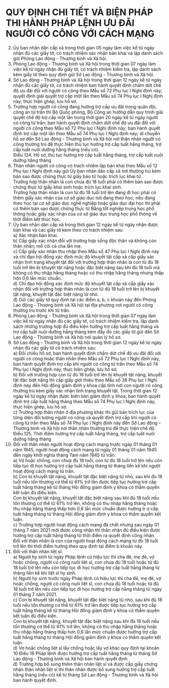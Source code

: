 # QUY ĐỊNH CHI TIẾT VÀ BIỆN PHÁP THI HÀNH PHÁP LỆNH ƯU ĐÃI NGƯỜI CÓ CÔNG VỚI CÁCH MẠNG

2. Ủy ban nhân dân cấp xã trong thời gian 05 ngày làm việc kể từ ngày nhận đủ các giấy tờ, có trách nhiệm xác nhận bản khai và lập danh sách gửi Phòng Lao động - Thương binh và Xã hội.  
3. Phòng Lao động - Thương binh và Xã hội trong thời gian 07 ngày làm việc kể từ ngày nhận đủ giấy tờ, có trách nhiệm kiểm tra, lập danh sách kèm giấy tờ theo quy định gửi Sở Lao động - Thương binh và Xã hội.  
4. Sở Lao động - Thương binh và Xã hội trong thời gian 12 ngày kể từ ngày nhận đủ các giấy tờ, có trách nhiệm ban hành quyết định chấm dứt chế độ ưu đãi đối với người có công theo Mẫu số 72 Phụ lục I Nghị định này; quyết định giải quyết trợ cấp một lần theo Mẫu số 74 Phụ lục I Nghị định này; thực hiện ghép, lưu hồ sơ.  
5. Trường hợp người có công đang hưởng trợ cấp ưu đãi trong quân đội, công an từ trần thì Bộ Quốc phòng, Bộ Công an hướng dẫn quy trình giải quyết chế độ trợ cấp một lần trong thời gian 20 ngày kể từ ngày người có công từ trần; ban hành quyết định chấm dứt chế độ ưu đãi đối với người có công theo Mẫu số 72 Phụ lục I  Nghị định này; ban hành quyết định trợ cấp một lần theo Mẫu số 74 Phụ lục I  Nghị định này; di chuyển hồ sơ đến Sở Lao động - Thương binh và Xã hội nơi thân nhân người có công thường trú để thực hiện thủ tục hưởng trợ cấp tuất hằng tháng, trợ cấp tuất nuôi dưỡng hằng tháng (nếu có).  
Điều 124. Hồ sơ, thủ tục hưởng trợ cấp tuất hằng tháng, trợ cấp tuất nuôi dưỡng hằng tháng  
1. Thân nhân người có công có trách nhiệm lập bản khai theo Mẫu số 12 Phụ lục I Nghị định này gửi Ủy ban nhân dân cấp xã nơi thường trú kèm bản sao được chứng thực từ giấy báo tử hoặc trích lục khai tử.  
Trường hợp thân nhân là con chưa đủ 18 tuổi phải có thêm bản sao được chứng thực từ giấy khai sinh hoặc trích lục khai sinh.  
Trường hợp thân nhân là con từ đủ 18 tuổi trở lên đang đi học phải có thêm giấy xác nhận của cơ sở giáo dục nơi đang theo học; nếu đang theo học tại cơ sở giáo dục nghề nghiệp hoặc giáo dục đại học thì phải có thêm bản sao được chứng thực từ Bằng tốt nghiệp trung học phổ thông hoặc giấy xác nhận của cơ sở giáo dục trung học phổ thông về thời điểm kết thúc học.  
2. Ủy ban nhân dân cấp xã trong thời gian 12 ngày kể từ ngày nhận được bản khai và các giấy tờ kèm theo có trách nhiệm sau:  
a) Xác nhận bản khai.  
b) Cấp giấy xác nhận đối với trường hợp sống độc thân và không còn thân nhân; mồ côi cả cha lẫn mẹ.  
c) Cấp giấy xác nhận thu nhập theo Mẫu số 47 Phụ lục I Nghị định này và chỉ đạo hội đồng xác định mức độ khuyết tật cấp xã cấp giấy xác nhận tình trạng khuyết tật đối với trường hợp thân nhân là con từ đủ 18 tuổi trở lên bị khuyết tật nặng hoặc đặc biệt nặng sau khi đủ 18 tuổi mà không có thu nhập hằng tháng hoặc có thu nhập hằng tháng nhưng thấp hơn 0,6 lần mức chuẩn.  
d) Chỉ đạo hội đồng xác định mức độ khuyết tật cấp xã cấp giấy xác nhận đối với trường hợp thân nhân là con từ đủ 18 tuổi trở lên bị khuyết tật nặng, khuyết tật đặc biệt nặng từ nhỏ.  
đ) Gửi các giấy tờ quy định tại các điểm a, b, c khoản này đến Phòng Lao động - Thương binh và Xã hội tại địa phương nơi người có công thường trú trước khi từ trần.  
3. Phòng Lao động - Thương binh và Xã hội trong thời gian 07 ngày làm việc kể từ ngày nhận đủ các giấy tờ, có trách nhiệm kiểm tra, lập danh sách những trường hợp đủ điều kiện hưởng trợ cấp tuất hằng tháng và trợ cấp tuất nuôi dưỡng hằng tháng kèm đầy đủ các giấy tờ gửi đến Sở Lao động - Thương binh và Xã hội nơi quản lý hồ sơ.  
4. Sở Lao động - Thương binh và Xã hội trong thời gian 12 ngày kể từ ngày nhận đủ các giấy tờ có trách nhiệm sau:  
a) Đối chiếu hồ sơ, ban hành quyết định chấm dứt chế độ ưu đãi đối với người có công hoặc thân nhân theo Mẫu số 72 Phụ lục I Nghị định này, ban hành quyết định trợ cấp khi người có công từ trần theo Mẫu số 74 Phụ lục I Nghị định này, thực hiện ghép, lưu hồ sơ.  
b) Đối với trường hợp con từ đủ 18 tuổi trở lên bị khuyết tật nặng, khuyết tật đặc biệt nặng thì cấp giấy giới thiệu theo Mẫu số 38 Phụ lục I Nghị định này đến Hội đồng giám định y khoa cấp tỉnh nơi con người có công thường trú kèm giấy xác nhận tình trạng khuyết tật. Trong thời gian 12 ngày kể từ ngày nhận được biên bản giám định y khoa, ban hành quyết định trợ cấp tuất hằng tháng theo Mẫu số 74 Phụ lục I Nghị định này, thực hiện ghép, lưu hồ sơ.  
c) Trường hợp thân nhân ở địa phương khác thì gửi bản trích lục của từng diện đối tượng người có công và quyết định trợ cấp khi người có công từ trần theo Mẫu số 74 Phụ lục I Nghị định này đến Sở Lao động - Thương binh và Xã hội nơi thân nhân thường trú để thực hiện chế độ.  
Điều 125. Thời điểm hưởng trợ cấp tuất hằng tháng, trợ cấp tuất nuôi dưỡng hằng tháng  
1. Đối với thân nhân người hoạt động cách mạng trước ngày 01 tháng 01 năm 1945, người hoạt động cách mạng từ ngày 01 tháng 01 năm 1945 đến ngày khởi nghĩa tháng Tám năm 1945 từ trần:  
a) Vợ hoặc chồng, con chưa đủ 18 tuổi, con từ đủ 18 tuổi trở lên nếu còn tiếp tục đi học hưởng trợ cấp tuất hằng tháng từ tháng liền kề khi người hoạt động cách mạng từ trần.  
b) Con bị khuyết tật nặng, khuyết tật đặc biệt nặng từ nhỏ, sau khi đủ 18 tuổi nếu tổn thương cơ thể từ 61% trở lên được tiếp tục hưởng trợ cấp tuất hằng tháng kể từ tháng Hội đồng giám định y khoa có thẩm quyền kết luận đủ điều kiện.  
Con bị khuyết tật nặng, khuyết tật đặc biệt nặng sau khi đủ 18 tuổi nếu tổn thương cơ thể từ 61% trở lên, không có thu nhập hằng tháng hoặc thu nhập hằng tháng thấp hơn 0,6 lần mức chuẩn được hưởng tr ợ cấp tuất hằng tháng từ tháng Hội đồng giám định y khoa có thẩm quyền kết luận.  
c) Trường hợp người hoạt động cách mạng đã chết nhưng sau ngày 01 tháng 7 năm 2021 mới được công nhận thì thân nhân đủ điều kiện được hưởng trợ cấp tuất hằng tháng từ thời điểm ra quyết định công nhận.  
Đối với thân nhân là con của người hoạt động cách mạng từ đủ 18 tuổi trở lên thì thời điểm hưởng theo quy định tại điểm b khoản này.  
2. Đối với thân nhân liệt sĩ:  
a) Người hy sinh từ ngày Pháp lệnh có hiệu lực thì cha đẻ, mẹ đẻ, vợ hoặc chồng, người có công nuôi liệt sĩ, con chưa đủ 18 tuổi hoặc từ đủ 18 tuổi trở lên nếu còn tiếp tục đi học hưởng trợ cấp tuất hằng tháng từ tháng liền kề khi liệt sĩ hy sinh.  
b) Người hy sinh trước ngày Pháp lệnh có hiệu lực thì cha đẻ, mẹ đẻ, vợ hoặc chồng, người có công nuôi liệt sĩ, con chưa đủ 18 tuổi hoặc từ đủ 18 tuổi trở lên nếu còn tiếp tục đi học hưởng trợ cấp hằng tháng từ ngày 01 tháng 7 năm 2021.  
c) Con bị khuyết tật nặng, khuyết tật đặc biệt nặng từ nhỏ, sau khi đủ 18 tuổi nếu tổn thương cơ thể từ 61% trở lên được tiếp tục hưởng trợ cấp tuất hằng tháng kể từ tháng Hội đồng giám định y khoa có thẩm quyền kết luận đủ điều kiện.  
Con bị khuyết tật nặng, khuyết tật đặc biệt nặng sau khi đủ 18 tuổi nếu tổn thương cơ thể từ 61% trở lên, không có thu nhập hằng tháng hoặc thu nhập hằng tháng thấp hơn 0,6 lần mức chuẩn được hưởng trợ cấp tuất hằng tháng từ tháng Hội đồng giám định y khoa có thẩm quyền kết luận.  
d) Vợ hoặc chồng liệt sĩ lấy chồng hoặc lấy vợ khác quy định tại khoản 10 Điều 16 Pháp lệnh được hưởng trợ cấp tuất hằng tháng từ tháng Sở Lao động - Thương binh và Xã hội ban hành quyết định.  
đ) Trường hợp bổ sung thêm thân nhân liệt sĩ và được cấp giấy chứng nhận thân nhân liệt sĩ thì thân nhân được bổ sung hưởng trợ cấp tuất hằng tháng (nếu có) kể từ tháng Sở Lao động - Thương binh và Xã hội ban hành quyết định.